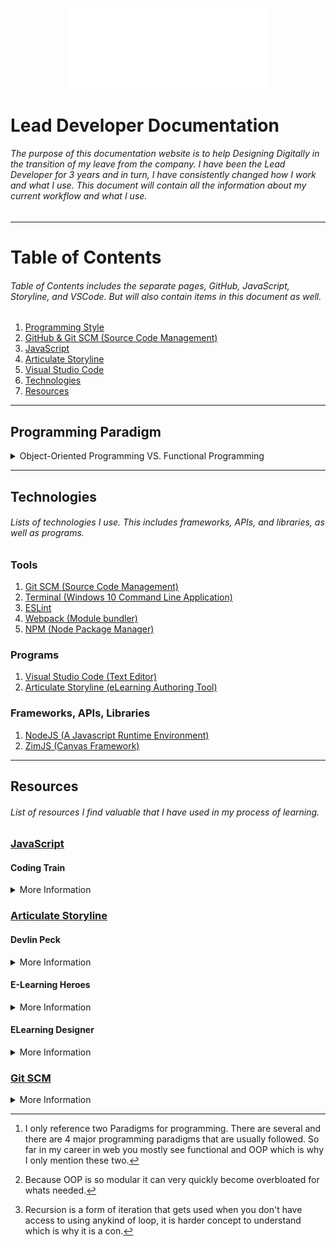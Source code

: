 <p align="center"><img src="./images/ddinc-logo-white.svg" style="width: 33vw"></p>

# Lead Developer Documentation

###### The purpose of this documentation website is to help Designing Digitally in the transition of my leave from the company. I have been the Lead Developer for 3 years and in turn, I have consistently changed how I work and what I use. This document will contain all the information about my current workflow and what I use. 

----

# Table of Contents

###### Table of Contents includes the separate pages, GitHub, JavaScript, Storyline, and VSCode. But will also contain items in this document as well.

1. [Programming Style](#Programming)
2. [GitHub & Git SCM (Source Code Management)](./GitHub/README.md)
3. [JavaScript](./JavaScript/README.md)
4. [Articulate Storyline](./Storyline/README.md)
5. [Visual Studio Code](./Visual-Studio-Code/README.md)
6. [Technologies](#Technologies)
7. [Resources](#Resources)

---

## Programming Paradigm <a name="Programming"></a>

<details>
<summary>Object-Oriented Programming VS. Functional Programming</summary>
	
**_I will briefly explain the programming paradigms[^1] I follow_**.
	
**_I will not be explaining the differences between these two models that I use, but I will link resources for you to read as both paradigms are not something that can be summarized and still make sense._**
	
I typically follow an [Object-Oriented Programming](https://en.wikipedia.org/wiki/Object-oriented_programming) methodology. Meaning a majority of the time my code uses reusable objects. This method is generally used for full-scale projects.
	
Whereas with [Functional Programming](https://en.wikipedia.org/wiki/Functional_programming) it is a polar opposite, code is not reusable- nor is the data used in functional programming muatble. I will use functional programming for quick turn-around demos, or small projects with tight deadlines.
	
> _There is no right or wrong paradigm to follow. I will create a table below that lists some of the pros/cons between the two. Commonly used in this field of programming._
>
<details>
	<summary> OOP vs FP Pros & Cons </summary>
	
| Object-Oriented Programming | Pros | Cons |  Functional Programming | Pros | Cons |
| --- | --- | --- |  --- | --- | --- |
| Allows Parallel Developement | :heavy_check_mark: | :x: |  Logical | :heavy_check_mark: | :x: |
| Modular Classes which are reusable | :heavy_check_mark: | :x: |  Debugging is easier | :heavy_check_mark: | :x: |
| Coding base is easier to maintain and document | :heavy_check_mark: | :x: | Lazy evaluation | :heavy_check_mark: | :x: |
| It can be inefficient | :x: | :heavy_check_mark: | Combining pure functions | :x: | :heavy_check_mark: |
| It can be too scalable[^2] | :x: | :heavy_check_mark: | Recursion[^3] | :x: | :heavy_check_mark: |
| It can cause duplication | :x: | :heavy_check_mark: | Mathematical terminology | :x: | :heavy_check_mark: |
	
</details>
	
</details>


[^1]: I only reference two Paradigms for programming. There are several and there are 4 major programming paradigms that are usually followed. So far in my career in web you mostly see functional and OOP which is why I only mention these two.
[^2]: Because OOP is so modular it can very quickly become overbloated for whats needed.
[^3]: Recursion is a form of iteration that gets used when you don't have access to using anykind of loop, it is harder concept to understand which is why it is a con.

---

## Technologies <a name="Technologies"></a>

###### Lists of technologies I use. This includes frameworks, APIs, and libraries, as well as programs.


### Tools
1. [Git SCM (Source Code Management)](#gitscm)
2. [Terminal (Windows 10 Command Line Application)](https://www.microsoft.com/store/apps/9n0dx20hk701)
3. [ESLint](https://eslint.org)
4. [Webpack (Module bundler)](https://webpack.js.org/)
5. [NPM (Node Package Manager)](https://www.npmjs.com/)

### Programs
1. [Visual Studio Code (Text Editor)](https://code.visualstudio.com/)
2. [Articulate Storyline (eLearning Authoring Tool)](#storyline)

### Frameworks, APIs, Libraries
1. [NodeJS (A Javascript Runtime Environment)](https://nodejs.org/en/)
2. [ZimJS (Canvas Framework)](https://zimjs.com/)

---

## Resources <a name="Resources"></a>

###### List of resources I find valuable that I have used in my process of learning.

### <u>[JavaScript](https://www.javascript.com/)</u>

#### Coding Train
<details>
<summary>More Information</summary>

Coding Train is a website built by Programmer and Professor [Daniel Shiffman](https://GitHub.com/Shiffman)
	
He teaches several different subjects related to programming. But his [youtube](https://www.youtube.com/channel/UCvjgXvBlbQiydffZU7m1_aw) channel offers some incredible tutorials ranging from absolute beginner-level introductions to building out functional projects.

</details> 

### <u>[Articulate Storyline](https://articulate.com/360)<a name="storyline" ></a></u>

#### Devlin Peck
<details>
<summary>More Information</summary>

Devlin Peck is a popular Articulate Storyline developer, he has a [website](https://www.devlinpeck.com/tutorials) with several useful tutorials.

</details>

#### E-Learning Heroes
<details>
<summary>More Information</summary>

E-Learning Heroes is the community built around Articulate Storyline. There are always good forums of people asking for help with valuable answers being provided. There is also a weekly [Storyline challenge](https://community.articulate.com/hubs/e-learning-challenges) where a challenge is posted and the community will post there submissions, its a great way to see new ways one how someone would do something.

</details>

#### ELearning Designer
<details>
<summary>More Information</summary>

[E-Learning Designer](https://elearningdesigner.com/) is another Storyline Developer who uploads templates, their completed E-Learning Hero Challenges and a few other things.

</details>

### <u>[Git SCM](https://git-scm.com/)<a name="gitscm"></a></u>

<details>
<summary>More Information</summary>

Git SCM is a command-line Source Code Management tool. I will go into more detail in the [GitHub README](./GitHub/GitHub-README.md) file. But I will list resources here I found useful for learning Git SCM.

1. [Git SCM Documentation](https://git-scm.com/docs)
2. [Official Git Tutorial](https://git-scm.com/docs/gittutorial)
3. [Everyday Git](https://git-scm.com/docs/giteveryday)
4. [Git Immersion](https://gitimmersion.com/)
5. [Backlog Git Tutorial](https://backlog.com/git-tutorial/)
</details>